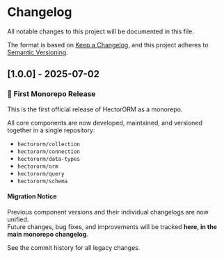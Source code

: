 # Changelog

All notable changes to this project will be documented in this file.

The format is based on [Keep a Changelog](https://keepachangelog.com/en/1.1.0/),
and this project adheres to [Semantic Versioning](https://semver.org/spec/v2.0.0.html).

## [1.0.0] - 2025-07-02

### 🚀 First Monorepo Release

This is the first official release of HectorORM as a monorepo.

All core components are now developed, maintained, and versioned together in a single repository:

- `hectororm/collection`
- `hectororm/connection`
- `hectororm/data-types`
- `hectororm/orm`
- `hectororm/query`
- `hectororm/schema`

#### Migration Notice

Previous component versions and their individual changelogs are now unified.  
Future changes, bug fixes, and improvements will be tracked **here, in the main monorepo changelog**.

See the commit history for all legacy changes.
